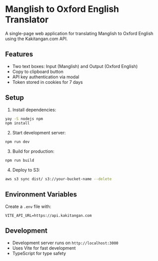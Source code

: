 # Manglish to Oxford English Translator

A single-page web application for translating Manglish to Oxford English using the Kakitangan.com API.

## Features
- Two text boxes: Input (Manglish) and Output (Oxford English)
- Copy to clipboard button
- API key authentication via modal
- Token stored in cookies for 7 days

## Setup

1. Install dependencies:
```bash
yay -S nodejs npm
npm install
```

2. Start development server:
```bash
npm run dev
```

3. Build for production:
```bash
npm run build
```

4. Deploy to S3:
```bash
aws s3 sync dist/ s3://your-bucket-name --delete
```

## Environment Variables
Create a `.env` file with:
```
VITE_API_URL=https://api.kakitangan.com
```

## Development
- Development server runs on `http://localhost:3000`
- Uses Vite for fast development
- TypeScript for type safety
